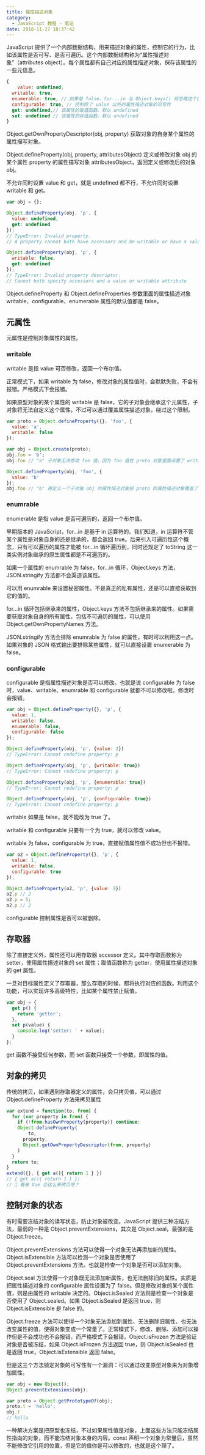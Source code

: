 ```yaml
---
title: 属性描述对象
category:
  - JavaScript 教程 - 笔记
date: 2018-11-27 18:37:42
---
```



JavaScript 提供了一个内部数据结构，用来描述对象的属性，控制它的行为，比如该属性是否可写、是否可遍历。这个内部数据结构称为“属性描述对象”（attributes object）。每个属性都有自己对应的属性描述对象，保存该属性的一些元信息。

```js
{
	value: undefined,
  writable: true,
  enumerable: true, // 如果是 false，for...in 与 Object.keys() 将忽略这个值
  configurable: true, // 控制除了 value 以外的属性描述对象的可写性
  get: undefined,// 该属性的取值函数，默认 undefined
  set: undefined // 该属性的存值函数，默认 undefined
}
```

Object.getOwnPropertyDescriptor(obj, property) 获取对象的自身某个属性的属性描写对象。

Object.defineProperty(obj, property, attributesObject) 定义或修改对象 obj 的某个属性 property 的属性描写对象 attributesObject，返回定义或修改后的对象 obj。

不允许同时设置 value 和 get，就是 undefined 都不行，不允许同时设置 writable 和 get。

```js
var obj = {};

Object.defineProperty(obj, 'p', {
  value: undefined,
  get: undefined
});
// TypeError: Invalid property.
// A property cannot both have accessors and be writable or have a value

Object.defineProperty(obj, 'p', {
  writable: false,
  get: undefined
});
// TypeError: Invalid property descriptor.
// Cannot both specify accessors and a value or writable attribute
```

Object.defineProperty 和 Object.defineProperties 参数里面的属性描述对象 writable、configurable、enumerable 属性的默认值都是 false。

## 元属性

元属性是控制对象属性的属性。

### writable

writable 是指 value 可否修改，返回一个布尔值。

正常模式下，如果 writable 为 false，修改对象的属性值时，会默默失败，不会有报错。严格模式下会报错。

如果原型对象的某个属性的 writable 是 false，它的子对象会继承这个元属性，子对象将无法自定义这个属性。不过可以通过覆盖属性描述对象，绕过这个限制。

```js
var proto = Object.defineProperty({}, 'foo', {
  value: 'a',
  writable: false
});

var obj = Object.create(proto);
obj.foo = 'b';
obj.foo // "a" 子对象无法修改 foo 值，因为 foo 值在 proto 对象里面设置了 writable 为 false

Object.defineProperty(obj, 'foo', {
  value: 'b'
});
obj.foo // "b" 再定义一个子对象 obj 的属性描述对象把 proto 的属性描述对象覆盖了，又可以修改 foo 值了...
```

### enumrable

enumerable 是指 value 是否可遍历的，返回一个布尔值。

早期版本的 JavaScript，for...in 是基于 in 运算符的。我们知道，in 运算符不管某个属性是对象自身的还是继承的，都会返回 true。后来引入可遍历性这个概念，只有可以遍历的属性才能被 for...in 循环遍历到，同时还规定了 toString 这一类实例对象继承的原生属性都是不可遍历的。

如果一个属性的 enumrable 为 false，for...in 循环，Object.keys 方法，JSON.stringify 方法都不会渠道该属性。

可以用 enumrable 来设置秘密属性。不是真正的私有属性，还是可以直接获取到它的值的。

 for...in 循环包括继承来的属性，Object.keys 方法不包括继承来的属性。如果需要获取对象自身的所有属性，包括不可遍历的属性，可以使用 Object.getOwnPropertyNames 方法。

JSON.stringify 方法会排除 enumrable 为 false 的属性，有时可以利用这一点。如果对象的 JSON 格式输出要排除某些属性，就可以直接设置 enumerable 为 false。

### configurable

configurable 是指属性描述对象是否可以修改。也就是说 configurable 为 false时，value、writable、enumrable 和 configurable 就都不可以修改啦。修改时会报错。

```js
var obj = Object.defineProperty({}, 'p', {
  value: 1,
  writable: false,
  enumerable: false,
  configurable: false
});

Object.defineProperty(obj, 'p', {value: 2})
// TypeError: Cannot redefine property: p

Object.defineProperty(obj, 'p', {writable: true})
// TypeError: Cannot redefine property: p

Object.defineProperty(obj, 'p', {enumerable: true})
// TypeError: Cannot redefine property: p

Object.defineProperty(obj, 'p', {configurable: true})
// TypeError: Cannot redefine property: p
```

writable 如果是 false，就不能改为 true 了。

writable 和 configurable 只要有一个为 true，就可以修改 value。

writable 为 false，configurable 为 true，直接赋值属性值不成功但也不报错。

```js
var o2 = Object.defineProperty({}, 'p', {
  value: 1,
  writable: false,
  configurable: true
});

Object.defineProperty(o2, 'p', {value: 2})
o2.p // 2
o2.p = 5;
o2.p // 2
```

configurable 控制属性是否可以被删除。

## 存取器

除了直接定义外，属性还可以用存取器 accessor 定义。其中存取函数称为 setter，使用属性描述对象的 set 属性；取值函数称为 getter，使用属性描述对象的 get 属性。

一旦对目标属性定义了存取器，那么存取的时候，都将执行对应的函数。利用这个功能，可以实现许多高级特性，比如某个属性禁止赋值。

```js
var obj = {
  get p() {
    return 'getter';
  },
  set p(value) {
    console.log('setter: ' + value);
  }
};
```

get 函数不接受任何参数，而 set 函数只接受一个参数，即属性的值。

## 对象的拷贝

传统的拷贝，如果遇到存取器定义的属性，会只拷贝值，可以通过 Object.defineProperty 方法来拷贝属性

```js
var extend = function(to, from) {
  for (var property in from) {
    if (!from.hasOwnProperty(property)) continue;
    Object.defineProperty(
    	to,
      property,
      Object.getOwnPropertyDescriptor(from, property)
    )
  }
  return to;
} 
extend({}, { get a(){ return 1 } })
// { get a(){ return 1 } })
// 🤔 看来 Vue 会这么来拷贝吧？
```

## 控制对象的状态

有时需要冻结对象的读写状态，防止对象被改变。JavaScript 提供三种冻结方法，最弱的一种是 Object.preventExtensions，其次是 Object.seal，最强的是 Object.freeze。

Object.preventExtensions 方法可以使得一个对象无法再添加新的属性。Object.isExtensible 方法可以检测一个对象是否使用了 Object.preventExtensions 方法。也就是检查一个对象是否可以添加对象。

Object.seal 方法使得一个对象既无法添加新属性，也无法删除旧的属性。实质是把属性描述对象的 configurable 属性设置为了 false。但是修改对象的某个属性值，则是由属性的 writable 决定的。Object.isSealed 方法则是检查一个对象是否使用了 Object.sealed。如果 Object.isSealed 是返回 true，则 Object.isExtensible 是 false 的。

Object.freeze 方法可以使得一个对象无法添加新属性、无法删除旧属性、也无法改变属性的值，使得对象变成一个常量了。正常模式下，修改、删除、添加可以操作但是不会成功也不会报错，而严格模式下会报错。Object.isFrozen 方法是验证对象是否被冻结，如果 Object.isFrozen 方法返回 true，则 Object.isSealed 也是返回 true，Object.isExtensible 返回 false。

但是这三个方法锁定对象的可写性有一个漏洞：可以通过改变原型对象来为对象增加属性。

```js
var obj = new Object();
Object.preventExtensions(obj);

var proto = Object.getPrototypeOf(obj);
proto.t = 'hello';
obj.t
// hello
```

一种解决方案是把原型也冻结，不过如果属性值是对象，上面这些方法只能冻结属性指向的对象，而不能冻结对象本身的内容。const 声明一个对象为常量后，虽然不能修改它引用的位置，但是它的值你是可以修改的，也就是这个理了。